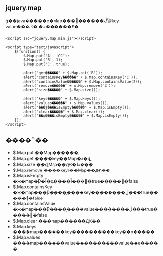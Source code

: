 jquery.map
-----------------------------------  
  ģ��java�����е�Map���󣬷������ڴ洢key-value���ݣ�ʹ�÷������£� 

###  
	<script src="jquery.map.min.js"></script>

	<script type="text/javascript">
		$(function() {
			$.Map.put('A', 'CC');
			$.Map.put('B', 1);
			$.Map.put('C', true);
	
			alert("get������" + $.Map.get('B'));
			alert("containsKey������" + $.Map.containsKey('C'));
			alert("containsValue������" + $.Map.containsValue(2));
			alert("remove������" + $.Map.remove('C'));
			alert("size������" + $.Map.size());
			
			alert("keys������" + $.Map.keys());
			alert("values������" + $.Map.values());
			alert("���ǰ����isEmpty������" + $.Map.isEmpty());
			alert("clear������" + $.Map.clear());
			alert("��պ����isEmpty������" + $.Map.isEmpty());
		});
	</script>

###

����˵��
-----------------------------------  
* $.Map.put ��Map������ֵ
* $.Map.get ����key��Map�л�ȡֵ
* $.Map.size ��ȡMap��Ԫ�ظ��� 
* $.Map.remove ����keyɾ��Map��Ԫ��
* $.Map.isEmpty �ж�map�Ƿ�Ϊ�գ����Ϊ���򷵻�true�����򷵻�false
* $.Map.containsKey �ж�map���Ƿ����ָ����key��������ڷ���true�����򷵻�false
* $.Map.containsValue �ж�map���Ƿ����ָ����value��������ڷ���true�����򷵻�false
* $.Map.clear ���map������Ԫ��
* $.Map.keys ����map������key����������key��ɵ�����
* $.Map.values ����map������value����������value��ɵ�����
